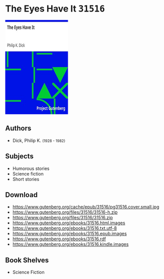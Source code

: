 # The Eyes Have It <kbd>31516</kbd>

![](./cover.medium.jpg "")

## Authors


 - Dick, Philip K. <small>(1928 - 1982)</small>

## Subjects


 - Humorous stories
 - Science fiction
 - Short stories

## Download


 - https://www.gutenberg.org/cache/epub/31516/pg31516.cover.small.jpg
 - https://www.gutenberg.org/files/31516/31516-h.zip
 - https://www.gutenberg.org/files/31516/31516.zip
 - https://www.gutenberg.org/ebooks/31516.html.images
 - https://www.gutenberg.org/ebooks/31516.txt.utf-8
 - https://www.gutenberg.org/ebooks/31516.epub.images
 - https://www.gutenberg.org/ebooks/31516.rdf
 - https://www.gutenberg.org/ebooks/31516.kindle.images

## Book Shelves


 - Science Fiction
